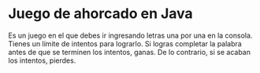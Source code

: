 # Juego de ahorcado en Java

Es un juego en el que debes ir ingresando letras una por una en la consola. Tienes un límite de intentos para lograrlo. Si logras completar la palabra antes de que se terminen los intentos, ganas. De lo contrario, si se acaban los intentos, pierdes.